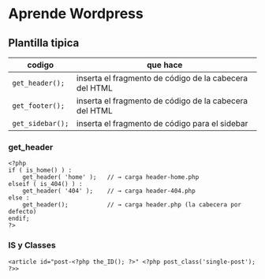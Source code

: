 # Aprende Wordpress





## Plantilla tipica

| codigo                | que hace                                                  |
|-----------------------|-----------------------------------------------------------|
| ```get_header();```   | inserta el fragmento de código de la cabecera del HTML    |
| ```get_footer();```   | inserta el fragmento de código de la cabecera del HTML    |
| ```get_sidebar();```  | inserta el fragmento de código para el sidebar            |




### get_header


```
<?php
if ( is_home() ) :
	get_header( 'home' );   // → carga header-home.php
elseif ( is_404() ) :
	get_header( '404' );    // → carga header-404.php
else :
	get_header();           // → carga header.php (la cabecera por defecto)
endif;
?>

```


### IS y Classes
```<article id="post-<?php the_ID(); ?>" <?php post_class('single-post'); ?>>```